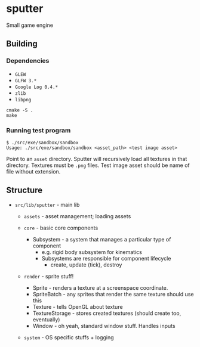 # sputter
Small game engine

## Building

### Dependencies
- `GLEW`
- `GLFW 3.*`
- `Google Log 0.4.*`
- `zlib`
- `libpng`

```
cmake -S .
make
```

### Running test program

```
$ ./src/exe/sandbox/sandbox
Usage: ./src/exe/sandbox/sandbox <asset_path> <test image asset>
```
Point to an `asset` directory. 
Sputter will recursively load all textures in that directory.
Textures must be `.png` files.
Test image asset should be name of file without extension.


## Structure

- `src/lib/sputter` - main lib
  - `assets` - asset management; loading assets
  - `core` - basic core components
    - Subsystem - a system that manages a particular type of component
      - e.g. rigid body subsystem for kinematics
      - Subsystems are responsible for component lifecycle
        - create, update (tick), destroy
  - `render` - sprite stuff!
    - Sprite - renders a texture at a screenspace coordinate.
    - SpriteBatch - any sprites that render the same texture should use this
    - Texture - tells OpenGL about texture
    - TextureStorage - stores created textures (should create too, eventually)
    - Window - oh yeah, standard window stuff. Handles inputs

  - `system` - OS specific stuffs + logging
